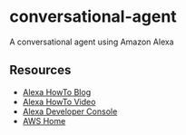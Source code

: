 # conversational-agent
A conversational agent using Amazon Alexa

## Resources

- [Alexa HowTo Blog](https://developer.amazon.com/blogs/post/TxKALMUNLHZPAP/New-Alexa-Skills-Kit-Template-Step-by-Step-Guide-to-Build-a-How-To-Skill)
- [Alexa HowTo Video](https://www.youtube.com/watch?v=rJJeIydj9f8&feature=youtu.be)
- [Alexa Developer Console](https://developer.amazon.com/edw/home.html#/)
- [AWS Home](https://console.aws.amazon.com/console/home?)